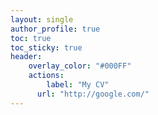 ```yaml
---
layout: single
author_profile: true
toc: true
toc_sticky: true
header:
    overlay_color: "#000FF"
    actions:
        label: "My CV"
      url: "http://google.com/"
---
```


